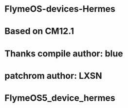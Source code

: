 # FlymeOS-devices-Hermes

# Based on CM12.1

# Thanks compile author: blue

# patchrom author: LXSN
# FlymeOS5_device_hermes
